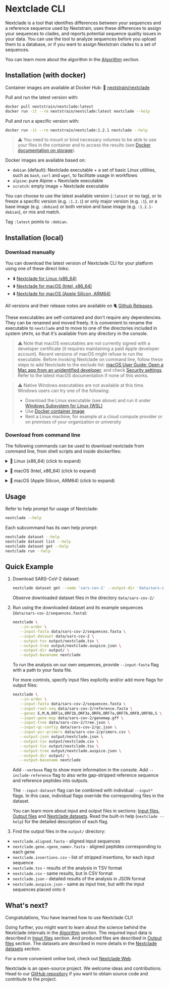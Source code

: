 # Nextclade CLI

Nextclade is a tool that identifies differences between your sequences and a reference sequence used by Nextstrain, uses these differences to assign your sequences to clades, and reports potential sequence quality issues in your data. You can use the tool to analyze sequences before you upload them to a database, or if you want to assign Nextstrain clades to a set of sequences.

You can learn more about the algorithm in the [Algorithm](algorithm) section.

## Installation (with docker)

Container images are available at Docker Hub: 🐋 [nextstrain/nextclade](https://hub.docker.com/repository/docker/nextstrain/nextclade)

Pull and run the latest version with:

```bash
docker pull nextstrain/nextclade:latest
docker run -it --rm nextstrain/nextclade:latest nextclade --help
```

Pull and run a specific version with:

```bash
docker run -it --rm nextstrain/nextclade:1.2.1 nextclade --help
```

> ⚠️ You need to mount or bind necessary volumes to be able to use your files in the container and to access the results (see [Docker documentation on storage](https://docs.docker.com/storage/)).

Docker images are available based on:

- `debian` (default): Nextclade executable + a set of basic Linux utilities, such as `bash`, `curl` and `wget`, to facilitate usage in workflows
- `alpine`: pure Alpine + Nextclade executable
- `scratch`: empty image + Nextclade executable

You can choose to use the latest available version (`:latest` or no tag), or to freeze a specific version (e.g. `:1.2.1`) or only major version (e.g. `:1`), or a base image (e.g. `:debian`) or both version and base image (e.g. `:1.2.1-debian`), or mix and match.

Tag `:latest` points to `:debian`.

## Installation (local)

### Download manually

You can download the latest version of Nextclade CLI for your platform using one of these direct links:

- ⬇️ [Nextclade for Linux (x86_64)](https://github.com/nextstrain/nextclade/releases/latest/download/nextclade-Linux-x86_64)
- ⬇️ [Nextclade for macOS (Intel, x86_64)](https://github.com/nextstrain/nextclade/releases/latest/download/nextclade-MacOS-x86_64)
- ⬇️ [Nextclade for macOS (Apple Silicon, ARM64)](https://github.com/nextstrain/nextclade/releases/latest/download/nextclade-MacOS-arm64)

All versions and their release notes are available on 🐈 [Github Releases](https://github.com/nextstrain/nextclade/releases).

These executables are self-contained and don't require any dependencies. They can be renamed and moved freely. It is convenient to rename the executable to `nextclade` and to move to one of the directories included in system `$PATH`, so that it's available from any directory in the console.

> ⚠️ Note that macOS executables are not currently signed with a developer certificate (it requires maintaining a paid Apple developer account). Recent versions of macOS might refuse to run the executable. Before invoking Nextclade on command line, follow these steps to add Nextclade to the exclude list:
> <a target="_blank" rel="noopener noreferrer" href="https://support.apple.com/guide/mac-help/open-a-mac-app-from-an-unidentified-developer-mh40616/mac">
macOS User Guide: Open a Mac app from an unidentified developer</a>, and check <a target="_blank" rel="noopener noreferrer" href="https://support.apple.com/en-us/HT202491">
Security settings</a>. Refer to the latest macOS documentation if none of this works.

> ⚠️ Native Windows executables are not available at this time. Windows users can try one of the following:
>
> - Download the Linux executable (see above) and run it under [Windows Subsystem for Linux (WSL)](https://docs.microsoft.com/en-us/windows/wsl/install-win10)
> - Use [Docker container image](#installation-with-docker)
> - Rent a Linux machine, for example at a cloud compute provider or on premises of your organization or university
>

### Download from command line

The following commands can be used to download nextclade from command line, from shell scripts and inside dockerfiles:

<p>
<details>
<summary>
🐧 Linux (x86_64) (click to expand)
</summary>

Download latest version:

```bash
curl -fsSL "https://github.com/nextstrain/nextclade/releases/latest/download/nextclade-Linux-x86_64" -o "nextclade" && chmod +x nextclade
```

Download specific version:

```bash
NEXTCLADE_VERSION=1.0.0 curl -fsSL "https://github.com/nextstrain/nextclade/releases/download/nextclade-${NEXTCLADE_VERSION}/nextclade-Linux-x86_64" -o "nextclade" && chmod +x nextclade
```

</details>
</p>

<p>
<details>
<summary>
🍏 macOS (Intel, x86_64) (click to expand)
</summary>

Download latest version:

```bash
curl -fsSL "https://github.com/nextstrain/nextclade/releases/latest/download/nextclade-MacOS-x86_64" -o "nextclade" && chmod +x nextclade
```

Download specific version:

```bash
NEXTCLADE_VERSION=1.0.0 curl -fsSL "https://github.com/nextstrain/nextclade/releases/download/nextclade-${NEXTCLADE_VERSION}/nextclade-MacOS-x86_64" -o "nextclade" && chmod +x nextclade
```

</details>
</p>

<p>
<details>
<summary>
🍎 macOS (Apple Silicon, ARM64) (click to expand)
</summary>

Download latest version:

```bash
curl -fsSL "https://github.com/nextstrain/nextclade/releases/latest/download/nextclade-MacOS-arm64" -o "nextclade" && chmod +x nextclade
```

Download specific version:

```bash
NEXTCLADE_VERSION=1.0.0 curl -fsSL "https://github.com/nextstrain/nextclade/releases/download/nextclade-${NEXTCLADE_VERSION}/nextclade-MacOS-arm64" -o "nextclade" && chmod +x nextclade
```

</details>
</p>

## Usage

Refer to help prompt for usage of Nextclade:

```bash
nextclade --help
```

Each subcommand has its own help prompt:

```bash
nextclade dataset --help
nextclade dataset list --help
nextclade dataset get --help
nextclade run --help
```

## Quick Example

1. Download SARS-CoV-2 dataset:

    ```bash
    nextclade dataset get --name 'sars-cov-2' --output-dir 'data/sars-cov-2'
    ```

   Observe downloaded dataset files in the directory `data/sars-cov-2/`

2. Run using the downloaded dataset and its example sequences (`data/sars-cov-2/sequences.fasta`):

   ```bash
   nextclade \
      --in-order \
      --input-fasta data/sars-cov-2/sequences.fasta \
      --input-dataset data/sars-cov-2 \
      --output-tsv output/nextclade.tsv \
      --output-tree output/nextclade.auspice.json \
      --output-dir output/ \
      --output-basename nextclade
   ```

   To run the analysis on our own sequences, provide `--input-fasta` flag with a path to your fasta file.

   For more controls, specify input files explicitly and/or add more flags for output files:

   ```bash
   nextclade \
      --in-order \
      --input-fasta data/sars-cov-2/sequences.fasta \
      --input-root-seq data/sars-cov-2/reference.fasta \
      --genes E,M,N,ORF1a,ORF1b,ORF3a,ORF6,ORF7a,ORF7b,ORF8,ORF9b,S \
      --input-gene-map data/sars-cov-2/genemap.gff \
      --input-tree data/sars-cov-2/tree.json \
      --input-qc-config data/sars-cov-2/qc.json \
      --input-pcr-primers data/sars-cov-2/primers.csv \
      --output-json output/nextclade.json \
      --output-csv output/nextclade.csv \
      --output-tsv output/nextclade.tsv \
      --output-tree output/nextclade.auspice.json \
      --output-dir output/ \
      --output-basename nextclade
   ```

   Add `--verbose` flag to show more information in the console. Add `--include-reference` flag to also write gap-stripped reference sequence and reference peptides into outputs.

   The `--input-dataset` flag can be combined with individual `--input*` flags. In this case, individual flags override the corresponding files in the dataset.

   You can learn more about input and output files in sections: [Input files](input-files), [Output files](output-files) and [Nextclade datasets](datasets). Read the built-in help (`nextclade --help`) for the detailed description of each flag.


3. Find the output files in the `output/` directory:

  - `nextclade.aligned.fasta` - aligned input sequences
  - `nextclade.gene.<gene_name>.fasta` - aligned peptides corresponding to each gene
  - `nextclade.insertions.csv` - list of stripped insertions, for each input sequence
  - `nextclade.tsv` - results of the analysis in TSV format
  - `nextclade.csv` - same results, but in CSV format
  - `nextclade.json` - detailed results of the analysis in JSON format
  - `nextclade.auspice.json` - same as input tree, but with the input sequences placed onto it

## What's next?

Congratulations, You have learned how to use Nextclade CLI!

Going further, you might want to learn about the science behind the Nextclade internals in the [Algorithm](algorithm) section. The required input data is described in [Input files](input-files) section. And produced files are described in [Output files](output-files) section. The datasets are described in more details in the [Nextclade datasets](datasets) section.

For a more convenient online tool, check out [Nextclade Web](nextclade-web).

Nextclade is an open-source project. We welcome ideas and contributions. Head to our [GitHub repository](https://github.com/nextstrain/nextclade) if you want to obtain source code and contribute to the project.
